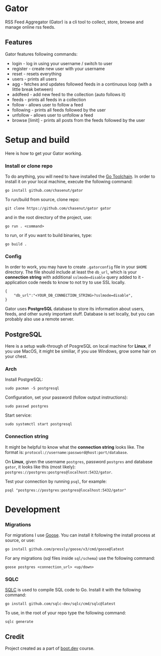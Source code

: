 # Gator

RSS Feed Aggregator (Gator) is a cli tool to collect, store, browse and manage online rss feeds.

## Features

Gator features following commands:

- login <username> - log in using your username / switch to user
- register <username> - create new user with your username
- reset - resets everything
- users - prints all users
- agg <duration> - fetches and updates followed feeds in a continuous loop (with a little break between)
- addfeed <name> <url> - add new feed to the collection (auto follows it)
- feeds - prints all feeds in a collection
- follow <url> - allows user to follow a feed
- following - prints all feeds followed by the user
- unfollow <url> - allows user to unfollow a feed
- browse [limit] - prints all posts from the feeds followed by the user


# Setup and build

Here is how to get your Gator working.

### Install or clone repo

To do anything, you will need to have installed the [Go Toolchain](https://go.dev/doc/install).
In order to install it on your local machine, execute the following command:
```
go install github.com/chasenut/gator
```

To run/build from source, clone repo:
```
git clone https://github.com/chasenut/gator gator
```

and in the root directory of the project, use:
```
go run . <command>
```
to run, or if you want to build binaries, type:
```
go build .
```

### Config

In order to work, you may have to create `.gatorconfig` file in your `$HOME` directory.
The file should include at least the `db_url`, which is your **connection string** with 
additional `sslmode=disable` query added to it - application code needs to know to not try to use SSL locally.
```
{
    "db_url":"<YOUR_DB_CONNECTION_STRING>?sslmode=disable",
}
```


Gator uses **PostgreSQL** database to store its information about 
users, feeds, and other surely important stuff. Database is set locally, 
but you can probably also use a remote server.

## PostgreSQL

Here is a setup walk-through of PosgreSQL on local machine for **Linux**, 
if you use MacOS, it might be similiar, if you use Windows, 
grow some hair on your chest.

### Arch

Install PostgreSQL:
```
sudo pacman -S postgresql
```
Configuration, set your password (follow output instructions):
```
sudo passwd postgres
```
Start service:
```
sudo systemctl start postgresql
```

### Connection string

It might be helpful to know what the **connection string** looks like. 
The format is: `protocol://username:password@host:port/database`.

On **Linux**, given the username `postgres`, password `postgres` and database `gator`,
it looks like this (most likely): `postgres://postgres:postgres@localhost:5432/gator`.

Test your connection by running `psql`, for example:
```
psql "postgres://postgres:postgres@localhost:5432/gator"
```

# Development

### Migrations

For migrations I use [Goose](https://github.com/pressly/goose). 
You can install it following the install process at source, or use:
```
go install github.com/pressly/goose/v3/cmd/goose@latest
```

For any migrations (sql files inside `sql/schema`) use the following command:
```
goose postgres <connection_url> <up/down>
```

### SQLC

[SQLC](https://sqlc.dev/) is used to compile SQL code to Go.
Install it with the following command:
```
go install github.com/sqlc-dev/sqlc/cmd/sqlc@latest
```

To use, in the root of your repo type the following command:
```
sqlc generate
```

## Credit

Project created as a part of [boot.dev](https://boot.dev) course.
